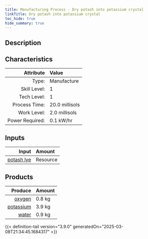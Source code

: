 ```yaml
---
title: Manufacturing Process - Dry potash into potassium crystal
linkTitle: Dry potash into potassium crystal
toc_hide: true
hide_summary: true
---
```

<!-- This is generated by the MarsSim HelpGenertor, do not edit. -->

## Description
&#10;&#9;&#9;&#10;&#9;&#9;

## Characteristics

| Attribute      | Value |
|--------:|:------|
|Type:|Manufacture|
|Skill Level:|1|
|Tech Level:|1|
|Process Time:|20.0 millisols|
|Work Level:|2.0 millisols|
|Power Required:|0.1 kW/hr|

## Inputs

| Input      | Amount |
|--------:|:------|
|[potash lye](/docs/definitions/resource/potash-lye)|Resource|5.6 kg|

## Products


| Produce      | Amount |
|--------:|:------|
|[oxygen](/docs/definitions/resource/oxygen)|0.8 kg|
|[potassium](/docs/definitions/resource/potassium)|3.9 kg|
|[water](/docs/definitions/resource/water)|0.9 kg|



{{< definition-tail version="3.9.0" generatedOn="2025-03-08T21:34:45.1684317" >}}



